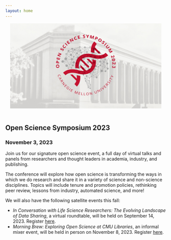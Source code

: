 ```yaml
---
layout: home
---
```


<style>
#logo-container {
    margin: 0 auto;
   /* width: 70vw; */
	padding: 15px;
	padding-top: 0px;
}

#logo-container img {
    /* width: 70vw; */
}
</style>

<div id='logo-container'><img src="assets/images/temporary-banner-2023.jpg" /></div>

## Open Science Symposium 2023

### November 3, 2023

Join us for our signature open science event, a full day of virtual talks and
panels from researchers and thought leaders in academia, industry, and publishing.

The conference will explore how open science is transforming the ways in which 
we do research and share it in a variety of science and non-science disciplines.
Topics will include tenure and promotion policies, rethinking peer review,
lessons from industry, automated science, and more!

We will also have the following satellite events this fall:

- *In Conversation with Life Science Researchers: The Evolving Landscape of Data Sharing*, a virtual roundtable, will be held on September 14, 2023. Register [here](https://www.eventbrite.com/e/in-conversation-the-evolving-landscape-of-data-sharing-tickets-675447330147?aff=oddtdtcreator).
- *Morning Brew: Exploring Open Science at CMU Libraries*, an informal mixer event, will be held in person on November 8, 2023. Register [here](https://cmu.libcal.com/event/11171642).
